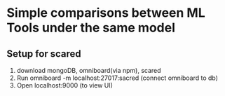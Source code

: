# Simple comparisons between ML Tools under the same model

## Setup for scared
1. download mongoDB, omniboard(via npm), scared
2. Run omniboard -m localhost:27017:sacred (connect omniboard to db)
3. Open localhost:9000 (to view UI)